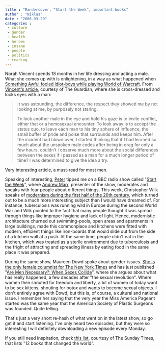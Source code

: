 ```yaml
---
title : "Mandercover, “Start the Week”, important books"
author : "Niklas"
date : "2006-03-29"
categories : 
 - culture
 - gender
 - health
 - heroes
 - insane
 - people
 - politics
 - reading
---
```


Norah Vincent spends 18 months in her life dressing and acting a male. What she comes up with is enlightening, in a way as what happened when [Something Awful fooled idiot-boys while playing World of Warcraft](http://www.somethingawful.com/articles.php?a=3635). From [Vincent's article](http://books.guardian.co.uk/extracts/story/0,,1733547,00.html), courtesy of The Guardian, where she is cross-dressed and locks eyes with a man:

> It was astounding, the difference, the respect they showed me by not looking at me, by purposely not staring.
> 
> To look another male in the eye and hold his gaze is to invite conflict, either that or a homosexual encounter. To look away is to accept the status quo, to leave each man to his tiny sphere of influence, the small buffer of pride and poise that surrounds and keeps him. After the incident had blown over, I started thinking that if I had learned so much about the unspoken male codes after being in drag for only a few hours, couldn't I observe much more about the social differences between the sexes if I passed as a man for a much longer period of time? I was determined to give the idea a try.

Very interesting article, a must-read for most men.

Speaking of interesting, [Peter](http://tesugen.com) tipped me on a BBC radio show called "[Start the Week](http://www.bbc.co.uk/radio4/factual/starttheweek.shtml)", where [Andrew Marr](http://www.bbc.co.uk/radio4/presenters/andrew_marr.shtml), presenter of the show, moderates and speaks with four people about different things. This week, Christopher Wilk speaks of [modernism during the first half of the 20th century](http://www.vam.ac.uk/modernism), which turned out to be a much more interesting subject than I would have dreamed of. For instance, tuberculosis was running wild in Europe during the second World War and Wilk pointed to the fact that many people thought it was spread through things like improper hygiene and lack of light. Hence, modernistic architecture churned out swimming-pools, open areas and apartments in large buildings, made this commonplace and kitchens were fitted with modern, efficient things like iron-boards that would slide out from the side of a kitchen wall at a push. At the same time, people didn't eat in the kitchen, which was treated as a sterile environment due to tuberculosis and the fright of attracting and spreading illness by eating food in the same place it was prepared.

During the same show, Maureen Dowd spoke about gender-issues. [She is the only female columnist for The New York Times](http://topics.nytimes.com/ref/opinion/DOWD-BIO.html) and has just published "[Are Men Necessary?: When Sexes Collide](http://www.powells.com/biblio?isbn=0399153322)", where she argues about what has really happened, a few decades after "the sexual revolution". Where women then shouted for freedom and liberty, a lot of women of today want to be sex kittens, shouting for botox and wants to become sexual objects. I don't entirely agree with Dowd, but this is, of course, a cultural and national issue. I remember her saying that the very year the Miss America Pageant started was the same year that the American Society of Plastic Surgeons was founded. Quite telling.

That's just a very short re-hash of what went on in the latest show, so go get it and start listening. I've only heard two episodes, but they were so interesting I will definitely downloading a new episode every Monday.

If you still need inspiration, check [this list](http://www.timesonline.co.uk/article/0,,2092-2092174,00.html), courtesy of The Sunday Times, that lists "12 books that changed the world".
